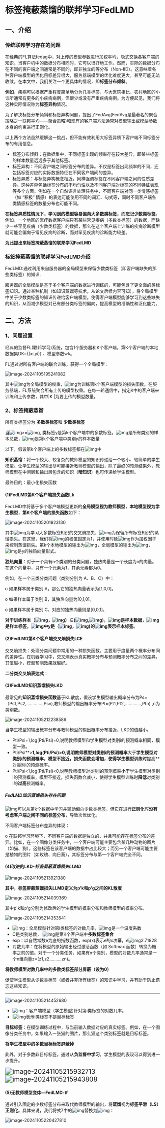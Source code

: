 # 标签掩蔽蒸馏的联邦学习FedLMD

## 一、介绍

### 传统联邦学习存在的问题

在经典的FL算法fedag中，对上传的模型参数进行加权平均，隐式交换各客户端的知识。当客户机中的数据分布相同时，它可以很好地工作。然而，实际的数据分布在不同的客户端之间通常是不同的，即非独立的等分布（Non-IID）。这意味着各种客户端模型的优化目标差异很大，服务器端模型的优化难度更大，甚至可能无法收敛。在本文中，我们关注一个更具体的情况，即**标签分布倾斜**。

**例如**，疾病可以根据严重程度简单地分为几类标签，与大医院相比，农村地区的小诊所通常有更多的小疾病病例，但很少或没有严重疾病病例。为方便起见，我们将这种实际情况称为**标签异构**情况。



为了解决标签分布倾斜和标签异构问题，提出了FedAvg(FedAvg是最著名的聚合策略之一联邦平均——聚合策略)和现有的客户端方法通常对模型输出或模型参数本身的约束进行正则化。

以上两个方法虽然缓解这一挑战，但不能有效利用大标签异质下客户端不同标签分布的有用信息。

- 标签分布倾斜：在数据集中，不同标签出现的频率存在较大差异，即某些标签的样本数量远远多于其他标签。
- 标签异构：不同客户端之间标签分布的差异。不仅是标签出现频率的不同，还包括标签对应的实际数据特征在不同客户端间的差异。
- 标签异质：与标签异构概念相近，同样强调标签在不同客户端之间的性质差异。这种差异包括标签分布的不均匀性以及不同客户端对标签的不同特征表现等多个方面。例如在一个自然语言处理任务中，不同客户端对同一类情感标签（如 “积极” 情感）的表达可能使用不同的词汇、句式等，同时不同客户端各类情感标签的数量分布也可能不同。

**在标签异质性情况下，学习到的模型容易偏向大多数类标签，而忘记少数类标签**。例如，一个地区的医疗数据客户端只有某些常见疾病（多数类标签）的数据，而缺少一些罕见疾病（少数类标签）的数据，那么在这个客户端上训练的疾病诊断模型就可能会偏向于常见疾病的诊断，而对罕见疾病的诊断能力较差。

**为此提出来标签掩蔽蒸馏的联邦学习FedLMD**



### 标签掩蔽蒸馏的联邦学习FedLMD介绍

FedLMD:通过利用来自服务器的全局模型来保留少数类标签（即客户端缺失的那些类标签）的知识.

服务器的全局模型是基于多个客户端的数据进行训练的，可能包含了更全面的类标签知识。通过某种机制（如知识蒸馏等技术，从论文后续内容可知），将全局模型中关于少数类标签的知识传递给客户端模型，使得客户端模型能够学习到这些缺失的知识，从而减少模型对已有部分类标签的偏向，提高模型的准确性和泛化能力。



## 二、方法

### 1、问题设置

经典的监督FL(联邦学习)系统，包含1个服务器和K个客户端。第K个客户端的本地数据集DK={(xi,yi)} 、模型参数wk。

FL通过对所有客户端的联合训练，获得一个全局模型：

![image-20241105195241082](C:\Users\86188\AppData\Roaming\Typora\typora-user-images\image-20241105195241082.png)



其中![img](file:///C:\Users\86188\AppData\Local\Temp\ksohtml44416\wps87.jpg)为全局模型的权重，![img](file:///C:\Users\86188\AppData\Local\Temp\ksohtml44416\wps88.jpg)为训练第k个客户端模型的损失函数。在服务器端，FL系统聚合所有上传的模型权重。在每一轮通信中，指定K中的客户端来训练和上传参数，其中|K |为要上传的模型数量。



### 2、标签掩蔽蒸馏

所有类标签分为 **多数类标签**和 **少数类标签**

当![img](file:///C:\Users\86188\AppData\Local\Temp\ksohtml44416\wps89.jpg)>=![img](file:///C:\Users\86188\AppData\Local\Temp\ksohtml44416\wps90.jpg), 类标签y是第k个客户端中的多数标签。![img](file:///C:\Users\86188\AppData\Local\Temp\ksohtml44416\wps91.jpg)是所有类别的样本总数，![img](file:///C:\Users\86188\AppData\Local\Temp\ksohtml44416\wps92.jpg)是第k个客户端中类别y的样本数量

以下，假设第k个客户端上的多数标签都在![img](file:///C:\Users\86188\AppData\Local\Temp\ksohtml44416\wps93.jpg)中

**知识蒸馏**：将一个较大、较复杂的教师模型的知识传递给一个较小、较简单的学生模型。让学生模型的输出尽可能接近教师模型的输出，除了最终的预测结果外，教师模型在中间层和输出层包含的知识（**暗知识**）也可传递给学生模型。

最终目的：最小化损失函数



#### (1)**FedLMD第K个客户端损失函数Lk**

FedLMD中将基于多个客户端模型更新的**全局模型视为教师模型**，**本地模型视为学生模型**，**第K个客户端的损失函数**如下：

![image-20241105201923130](C:\Users\86188\AppData\Roaming\Typora\typora-user-images\image-20241105201923130.png)

其中![img](file:///C:\Users\86188\AppData\Local\Temp\ksohtml44416\wps94.jpg)为学习大多数标签知识的交叉熵损失，![img](file:///C:\Users\86188\AppData\Local\Temp\ksohtml44416\wps95.jpg)为保留所有标签知识的蒸馏损失。在这里，我们将![img](file:///C:\Users\86188\AppData\Local\Temp\ksohtml44416\wps96.jpg)的权值固定为1，并使用时延![img](file:///C:\Users\86188\AppData\Local\Temp\ksohtml44416\wps97.jpg)作为加权因子来控制蒸馏损失。第k个本地模型的输出为![img](file:///C:\Users\86188\AppData\Local\Temp\ksohtml44416\wps98.jpg)，全局模型的输出为![img](file:///C:\Users\86188\AppData\Local\Temp\ksohtml44416\wps99.jpg)，![img](file:///C:\Users\86188\AppData\Local\Temp\ksohtml44416\wps100.jpg)是y的独热向量形式。

**独热向量**：对于一个具有n个类别的分类问题，独热向量是一个长度为n的向量。在这个向量中，只有一个元素为1，其余元素都为0。

例如，在一个三类分类问题（类别分别为 A、B、C）中：

o 如果样本属于类别 A，那么它的独热向量表示为[1,0,0]。

o 如果样本属于类别 B，其独热向量为[0,1,0]。

o 如果样本属于类别 C，对应的独热向量则是[0,0,1]。



**对于训练样本（![img](file:///C:\Users\86188\AppData\Local\Temp\ksohtml44416\wps105.jpg)，![img](file:///C:\Users\86188\AppData\Local\Temp\ksohtml44416\wps106.jpg)）∈(![img](file:///C:\Users\86188\AppData\Local\Temp\ksohtml44416\wps107.jpg),![img](file:///C:\Users\86188\AppData\Local\Temp\ksohtml44416\wps108.jpg))，![img](file:///C:\Users\86188\AppData\Local\Temp\ksohtml44416\wps110.jpg)是样本数据，![img](file:///C:\Users\86188\AppData\Local\Temp\ksohtml44416\wps111.jpg)是样本标签，![img](file:///C:\Users\86188\AppData\Local\Temp\ksohtml44416\wps109.jpg)中y是（![img](file:///C:\Users\86188\AppData\Local\Temp\ksohtml44416\wps105.jpg)，![img](file:///C:\Users\86188\AppData\Local\Temp\ksohtml44416\wps106.jpg))的![img](file:///C:\Users\86188\AppData\Local\Temp\ksohtml44416\wps112.jpg)表示样本标签。**



#### (2)FedLMD第K个客户端交叉熵损失LCE

交叉熵损失：处理分类问题中常用的一种损失函数，主要用于度量两个概率分布间的差异性。在机器学习中，交叉熵表示真实概率分布与预测概率分布之间的差异。其值越小，模型预测效果就越好。

**二分类交叉熵表达式**：



#### (3)FedLMD知识蒸馏损失LKD

最常见的**知识蒸馏损失函数**基于KL散度，假设学生模型输出概率分布为Ps=（Ps1,Ps2,.............,Psn),教师模型的输出概率分布Pt=(Pt1,Pt2,.............,Ptn) ,n为类别数。

![image-20241105212238586](C:\Users\86188\AppData\Roaming\Typora\typora-user-images\image-20241105212238586.png)

当学生模型的输出概率分布与教师模型的输出概率分布接近，LKD的值越小。

- Pti/Psi=1,log(Pti/Psi)=0,说明教师模型和学生模型对类别i的预测概率相同，模型一致。
- Pti/Psi**>**1,log(Pti/Psi)>0,说明教师模型对类别i的预测概率**大于**学生模型对类别i的预测概率，模型不接近，损失函数会增加，使得学生模型训练时**提高**对类别i的预测概率。
- Pti/Psi<1,log(Pti/Psi)<0,说明教师模型对类别i的预测概率**小于**学生模型对类别i的预测概率，模型不接近，损失函数会减小，使得学生模型训练时**降低**对类别i的**过高**预测概率。



##### FedLMD知识蒸馏损失存在问题

![img](file:///C:\Users\86188\AppData\Local\Temp\ksohtml44416\wps113.jpg)可以从第k个数据中学习并辅助偏向少数类标签，但它在进行**正则化时没有考虑客户端之间不同的标签分布**，导致次优优化。

不同客户端标签分布差异的体现：

o 在联邦学习环境下，不同客户端的数据是独立的，并且可能存在标签分布的差异。比如，在一个图像分类任务中，一个客户端可能主要包含某几种动物的图片（如猫、狗），这些标签在该客户端的数据中占比较大；而另一个客户端可能主要是植物的图片（如玫瑰、向日葵），其标签分布与第一个客户端完全不同。



#### (4)改进的LKD-***标签屏蔽蒸馏损失LLMD***

![image-20241105213921380](C:\Users\86188\AppData\Roaming\Typora\typora-user-images\image-20241105213921380.png)

**其中，标签屏蔽蒸馏损失LLMD定义为p'k和p'g之间的KL散度**

![image-20241105214039369](C:\Users\86188\AppData\Roaming\Typora\typora-user-images\image-20241105214039369.png)

其中p'k和p'g分别为修改后的学生模型的概率分布和教师模型的概率分布。

![image-20241105214353541](C:\Users\86188\AppData\Roaming\Typora\typora-user-images\image-20241105214353541.png)

- ![img](file:///C:\Users\86188\AppData\Local\Temp\ksohtml44416\wps114.jpg)：全局模型针对第i类标签的对数几率，![img](file:///C:\Users\86188\AppData\Local\Temp\ksohtml44416\wps115.jpg)是一个温度系数
- C是类别总数， ![img](file:///C:\Users\86188\AppData\Local\Temp\ksohtml44416\wps116.jpg)是第K个客户端中**多数标签集合**
- exp：以自然常数e为底的指数函数，exp(x)表示e的x次幂，e![img](file:///C:\Users\86188\AppData\Local\Temp\ksohtml44416\wps117.jpg)2.71828
- 对数几率：在将模型的原始输出经过激活函数（如 Softmax 函数）转换为概率之前的值。对于一个分类任务，如果有n个类别，模型的对数几率通常是一个n维向量z=(z1,z2,........,zn)。

**将教师模型对数几率中的多数类标签部分屏蔽（设为0）**

促使学生模型从少数类标签（或者并非所有标签）的知识中学习，并有助于防止遗忘这些知识。

------

![image-20241105214452680](C:\Users\86188\AppData\Roaming\Typora\typora-user-images\image-20241105214452680.png)

- ![img](file:///C:\Users\86188\AppData\Local\Temp\ksohtml44416\wps118.jpg)：客户端模型（学生模型)针对第i类标签的对数几率。
- i![img](file:///C:\Users\86188\AppData\Local\Temp\ksohtml44416\wps119.jpg)表示i类标签不是目标标签

**目标标签**：在模型训练过程中，与当前输入数据对应的真实标签。例如，在一个图像分类任务中，如果输入一张猫的图片，那么猫这个类别标签就是目标标签。

**将学生模型中的多数目标标签屏蔽掉**

此外，对于多数非目标标签，通过从**负监督中学习**，学生模型的表现可以得到进一步提升。

<img src="C:\Users\86188\AppData\Roaming\Typora\typora-user-images\image-20241105215932713.png" alt="image-20241105215932713" style="zoom:150%;" />

<img src="C:\Users\86188\AppData\Roaming\Typora\typora-user-images\image-20241105215943808.png" alt="image-20241105215943808" style="zoom:150%;" />



#### (5)无教师模型变体—FedLMD-tf

通过引入固定的少数标签分布来取代教师模型的输出，将**蒸馏**视为**标签平滑（LS）正则化**。具体来说，我们将式7中的![img](file:///C:\Users\86188\AppData\Local\Temp\ksohtml44416\wps120.jpg)替换为![img](file:///C:\Users\86188\AppData\Local\Temp\ksohtml44416\wps121.jpg)：

![image-20241105220427810](C:\Users\86188\AppData\Roaming\Typora\typora-user-images\image-20241105220427810.png)